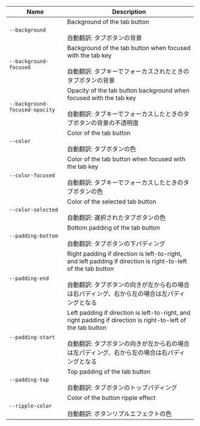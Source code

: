 
| Name | Description |
| --- | --- |
| `--background` | Background of the tab button<br /><br />自動翻訳: タブボタンの背景 |
| `--background-focused` | Background of the tab button when focused with the tab key<br /><br />自動翻訳: タブキーでフォーカスされたときのタブボタンの背景 |
| `--background-focused-opacity` | Opacity of the tab button background when focused with the tab key<br /><br />自動翻訳: タブキーでフォーカスしたときのタブボタンの背景の不透明度 |
| `--color` | Color of the tab button<br /><br />自動翻訳: タブボタンの色 |
| `--color-focused` | Color of the tab button when focused with the tab key<br /><br />自動翻訳: タブキーでフォーカスしたときのタブボタンの色 |
| `--color-selected` | Color of the selected tab button<br /><br />自動翻訳: 選択されたタブボタンの色 |
| `--padding-bottom` | Bottom padding of the tab button<br /><br />自動翻訳: タブボタンの下パディング |
| `--padding-end` | Right padding if direction is left-to-right, and left padding if direction is right-to-left of the tab button<br /><br />自動翻訳: タブボタンの向きが左から右の場合は右パディング、右から左の場合は左パディングとなる |
| `--padding-start` | Left padding if direction is left-to-right, and right padding if direction is right-to-left of the tab button<br /><br />自動翻訳: タブボタンの向きが左から右の場合は左パディング、右から左の場合は右パディングとなる |
| `--padding-top` | Top padding of the tab button<br /><br />自動翻訳: タブボタンのトップパディング |
| `--ripple-color` | Color of the button ripple effect<br /><br />自動翻訳: ボタンリプルエフェクトの色 |

